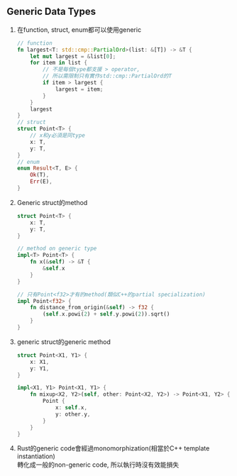 ## Generic Data Types
1. 在function, struct, enum都可以使用generic
    ```rust
    // function
    fn largest<T: std::cmp::PartialOrd>(list: &[T]) -> &T {
        let mut largest = &list[0];
        for item in list {
            // 不是每個type都支援 > operator,
            // 所以需限制只有實作std::cmp::PartialOrd的T
            if item > largest {
                largest = item;
            }
        }
        largest
    }
    // struct
    struct Point<T> {
        // x和y必須是同type
        x: T,
        y: T,
    }
    // enum
    enum Result<T, E> {
        Ok(T),
        Err(E),
    }
    ```

2. Generic struct的method
    ```rust
    struct Point<T> {
        x: T,
        y: T,
    }

    // method on generic type
    impl<T> Point<T> {
        fn x(&self) -> &T {
            &self.x
        }
    }

    // 只有Point<f32>才有的method(類似C++的partial specialization)
    impl Point<f32> {
        fn distance_from_origin(&self) -> f32 {
            (self.x.powi(2) + self.y.powi(2)).sqrt()
        }
    }
    ```
3. generic struct的generic method
    ```rust
    struct Point<X1, Y1> {
        x: X1,
        y: Y1,
    }

    impl<X1, Y1> Point<X1, Y1> {
        fn mixup<X2, Y2>(self, other: Point<X2, Y2>) -> Point<X1, Y2> {
            Point {
                x: self.x,
                y: other.y,
            }
        }
    }
    ```
4. Rust的generic code會經過monomorphization(相當於C++ template instantiation)\
   轉化成一般的non-generic code, 所以執行時沒有效能損失
